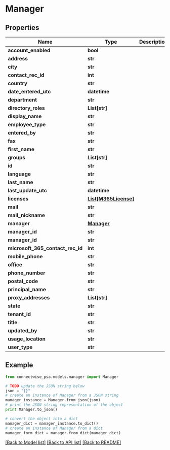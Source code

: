 # Manager


## Properties
Name | Type | Description | Notes
------------ | ------------- | ------------- | -------------
**account_enabled** | **bool** |  | [optional] 
**address** | **str** |  | [optional] 
**city** | **str** |  | [optional] 
**contact_rec_id** | **int** |  | [optional] 
**country** | **str** |  | [optional] 
**date_entered_utc** | **datetime** |  | [optional] 
**department** | **str** |  | [optional] 
**directory_roles** | **List[str]** |  | [optional] 
**display_name** | **str** |  | [optional] 
**employee_type** | **str** |  | [optional] 
**entered_by** | **str** |  | [optional] 
**fax** | **str** |  | [optional] 
**first_name** | **str** |  | [optional] 
**groups** | **List[str]** |  | [optional] 
**id** | **str** |  | [optional] 
**language** | **str** |  | [optional] 
**last_name** | **str** |  | [optional] 
**last_update_utc** | **datetime** |  | [optional] 
**licenses** | [**List[M365License]**](M365License.md) |  | [optional] 
**mail** | **str** |  | [optional] 
**mail_nickname** | **str** |  | [optional] 
**manager** | [**Manager**](Manager.md) |  | [optional] 
**manager_id** | **str** |  | [optional] 
**manager_id** | **str** |  | [optional] 
**microsoft_365_contact_rec_id** | **int** |  | [optional] 
**mobile_phone** | **str** |  | [optional] 
**office** | **str** |  | [optional] 
**phone_number** | **str** |  | [optional] 
**postal_code** | **str** |  | [optional] 
**principal_name** | **str** |  | [optional] 
**proxy_addresses** | **List[str]** |  | [optional] 
**state** | **str** |  | [optional] 
**tenant_id** | **str** |  | [optional] 
**title** | **str** |  | [optional] 
**updated_by** | **str** |  | [optional] 
**usage_location** | **str** |  | [optional] 
**user_type** | **str** |  | [optional] 

## Example

```python
from connectwise_psa.models.manager import Manager

# TODO update the JSON string below
json = "{}"
# create an instance of Manager from a JSON string
manager_instance = Manager.from_json(json)
# print the JSON string representation of the object
print Manager.to_json()

# convert the object into a dict
manager_dict = manager_instance.to_dict()
# create an instance of Manager from a dict
manager_form_dict = manager.from_dict(manager_dict)
```
[[Back to Model list]](../README.md#documentation-for-models) [[Back to API list]](../README.md#documentation-for-api-endpoints) [[Back to README]](../README.md)


